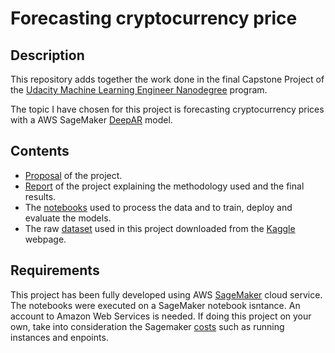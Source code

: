 # Forecasting cryptocurrency price

## Description
This repository adds together the work done in the final Capstone Project of the [Udacity Machine Learning Engineer Nanodegree](https://www.udacity.com/course/machine-learning-engineer-nanodegree--nd009t) program.

The topic I have chosen for this project is forecasting cryptocurrency prices with a AWS SageMaker [DeepAR](https://docs.aws.amazon.com/sagemaker/latest/dg/deepar.html) model.

## Contents
* [Proposal](https://github.com/lluccardoner/udacity-machine-learning-engineer-nanodegree/blob/main/capstone-project/proposal.pdf) of the project.
* [Report](https://github.com/lluccardoner/udacity-machine-learning-engineer-nanodegree/blob/main/capstone-project/Capstone%20Project%20Report.pdf) of the project explaining the methodology used and the final results.
* The [notebooks](https://github.com/lluccardoner/udacity-machine-learning-engineer-nanodegree/tree/main/capstone-project/notebooks) used to process the data and to train, deploy and evaluate the models.
* The raw [dataset](https://github.com/lluccardoner/udacity-machine-learning-engineer-nanodegree/tree/main/capstone-project/data/raw) used in this project downloaded from the [Kaggle](https://www.kaggle.com/sudalairajkumar/cryptocurrencypricehistory) webpage.

## Requirements
This project has been fully developed using AWS [SageMaker](https://aws.amazon.com/sagemaker/) cloud service. The notebooks were executed on a SageMaker notebook isntance. An account to Amazon Web Services is needed. If doing this project on your own, take into consideration the Sagemaker [costs](https://aws.amazon.com/sagemaker/pricing/) such as running instances and enpoints.

